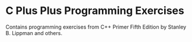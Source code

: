 # C Plus Plus Programming Exercises

Contains programming exercises from C++ Primer Fifth Edition by Stanley B. Lippman and others.
